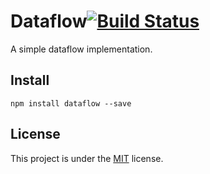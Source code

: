 # Dataflow[![Build Status](https://travis-ci.org/julbaxter/dataflow.svg?branch=master)](https://travis-ci.org/julbaxter/dataflow)

A simple dataflow implementation.

## Install

    npm install dataflow --save

## License

This project is under the [MIT](./LICENSE) license.
